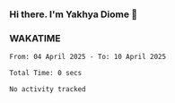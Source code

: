 ### Hi there. I'm Yakhya Diome 👋

### WAKATIME
<!--START_SECTION:waka-->

```txt
From: 04 April 2025 - To: 10 April 2025

Total Time: 0 secs

No activity tracked
```

<!--END_SECTION:waka-->
